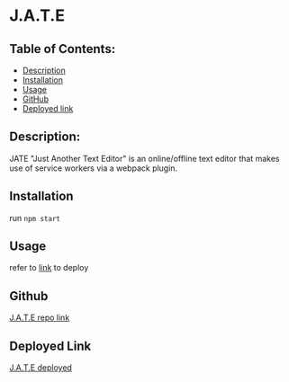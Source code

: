 # J.A.T.E
  ## Table of Contents:
  * [Description](#description)
  * [Installation](#installation)
  * [Usage](#usage)
  * [GitHub](#github)
  * [Deployed link](#deployed-link)
  ## Description:
  JATE "Just Another Text Editor" is an online/offline text editor that makes use of service workers via a webpack plugin.
  ## Installation 
  run `npm start` 
  ## Usage 
  refer to [link](#deployed-link) to deploy
  ## Github 
  [J.A.T.E repo link](https://github.com/StevenBolc/PWA-Challenge)
  ## Deployed Link
  [J.A.T.E deployed](https://frozen-depths-19050.herokuapp.com/)
 
